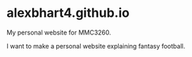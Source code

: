 alexbhart4.github.io
====================

My personal website for MMC3260.

I want to make a personal website explaining fantasy football. 
